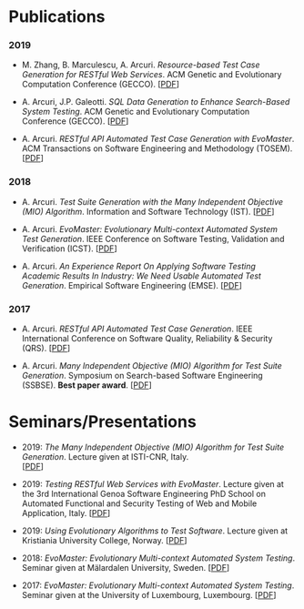 # Publications

### 2019

* M. Zhang, B. Marculescu, A. Arcuri. 
     *Resource-based Test Case Generation for RESTful Web Services*.
     ACM Genetic and Evolutionary Computation Conference (GECCO).
     [[PDF](publications/2019_gecco_resources.pdf)]   

* A. Arcuri, J.P. Galeotti. 
     *SQL Data Generation to Enhance Search-Based System Testing*.
     ACM Genetic and Evolutionary Computation Conference (GECCO).
     [[PDF](publications/2019_gecco_sql.pdf)]

* A. Arcuri. *RESTful API Automated Test Case Generation with EvoMaster*.
     ACM Transactions on Software Engineering and Methodology (TOSEM).
     [[PDF](publications/2019_tosem.pdf)]   

### 2018


* A. Arcuri. *Test Suite Generation with the Many Independent Objective (MIO) Algorithm*.
     Information and Software Technology (IST).
     [[PDF](publications/2018_ist.pdf)]   


* A. Arcuri. *EvoMaster: Evolutionary Multi-context Automated System Test Generation*.
     IEEE Conference on Software Testing, Validation and Verification (ICST).
     [[PDF](publications/2018_icst.pdf)]
     
* A. Arcuri. *An Experience Report On Applying Software Testing Academic 
               Results In Industry: We Need Usable Automated Test Generation*.
   Empirical Software Engineering (EMSE).
   [[PDF](publications/2018_emse.pdf)]                           

### 2017

* A. Arcuri. *RESTful API Automated Test Case Generation*.
  IEEE International Conference on Software Quality, Reliability & Security (QRS).
  [[PDF](publications/2017_qrs.pdf)]
  
  
* A. Arcuri. *Many Independent Objective (MIO) Algorithm for Test Suite Generation*.
  Symposium on Search-based Software Engineering (SSBSE).
  **Best paper award**.
  [[PDF](publications/2017_ssbse.pdf)]  
  
  
# Seminars/Presentations

* 2019: *The Many Independent Objective (MIO) Algorithm for Test Suite Generation*.
  Lecture given at ISTI-CNR, Italy.   
  [[PDF](slides/2019_mio_pisa.pdf)]  

* 2019: *Testing RESTful Web Services with EvoMaster*.
  Lecture given at the 3rd International Genoa Software Engineering PhD School on
  Automated Functional and Security Testing of Web and Mobile Application,
  Italy.
  [[PDF](slides/2019_evomaster_genova.pdf)]

* 2019: *Using Evolutionary Algorithms to Test Software*.
  Lecture given at Kristiania University College, Norway.
  [[PDF](slides/2019_evolutionary_testing_kristiania.pdf)]

* 2018: *EvoMaster: Evolutionary Multi-context Automated System Testing*. 
  Seminar given at Mälardalen University, Sweden.
  [[PDF](slides/2018_seminar_evomaster_mdh.pdf)]  

* 2017: *EvoMaster: Evolutionary Multi-context Automated System Testing*. 
  Seminar given at the University of Luxembourg, Luxembourg.
  [[PDF](slides/2017_seminar_evomaster_lux.pdf)]  